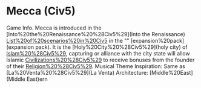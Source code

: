 # Mecca (Civ5)

Game Info.
Mecca is introduced in the [Into%20the%20Renaissance%20%28Civ5%29](Into the Renaissance) [List%20of%20scenarios%20in%20Civ5](scenario) in the "" [expansion%20pack](expansion pack). It is the [Holy%20City%20%28Civ5%29](holy city) of [Islam%20%28Civ5%29](Islam), capturing or alliance with the city state will allow Islamic [Civilizations%20%28Civ5%29](civilizations) to receive bonuses from the founder of their [Religion%20%28Civ5%29](religion).
Musical Theme Inspiration: Same as [La%20Venta%20%28Civ5%29](La Venta)
Architecture: [Middle%20East](Middle East)ern